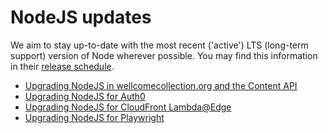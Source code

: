 # NodeJS updates

We aim to stay up-to-date with the most recent ('active') LTS (long-term support) version of Node wherever possible. You may find this information in their [release schedule](https://nodejs.org/en/about/previous-releases).

* [Upgrading NodeJS in wellcomecollection.org and the Content API](wc.org.md)
* [Upgrading NodeJS for Auth0](auth0.md)
* [Upgrading NodeJS for CloudFront Lambda@Edge](https://app.gitbook.com/o/-LumfFcEMKx4gYXKAZTQ/s/DPDDj27NI2F2kPukWrC1/~/changes/70/language-tool-specific-notes/index/upgrading-nodejs-for-cloudfront-lambda-edge)
* [Upgrading NodeJS for Playwright](../index/playwright-nodejs-updates.md)
